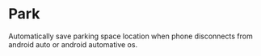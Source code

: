 # Park

Automatically save parking space location when phone disconnects from android auto or android automative os. <br>
